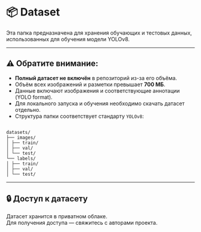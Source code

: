 # 📦 Dataset

Эта папка предназначена для хранения обучающих и тестовых данных, использованных для обучения модели YOLOv8.

---

## ⚠️ Обратите внимание:

- **Полный датасет не включён** в репозиторий из-за его объёма.
- Объём всех изображений и разметки превышает **700 МБ**.
- Данные включают изображения и соответствующие аннотации (YOLO format).
- Для локального запуска и обучения необходимо скачать датасет отдельно.
- Структура папки соответствует стандарту `YOLOv8`:
```

datasets/  
├── images/  
│ ├── train/  
│ ├── val/  
│ └── test/  
└── labels/  
│ ├── train/  
│ ├── val/  
│ └── test/

```

---

## 🔒 Доступ к датасету

Датасет хранится в приватном облаке.  
Для получения доступа — свяжитесь с авторами проекта.
